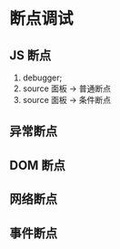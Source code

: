 # 断点调试

## JS 断点

1. debugger;
2. source 面板 -> 普通断点
3. source 面板 -> 条件断点

## 异常断点

## DOM 断点

## 网络断点

## 事件断点
